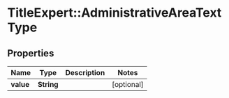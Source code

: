 # TitleExpert::AdministrativeAreaTextType

## Properties
Name | Type | Description | Notes
------------ | ------------- | ------------- | -------------
**value** | **String** |  | [optional] 


